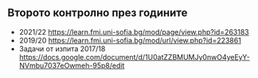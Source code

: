 ## Второто контролно през годините
- 2021/22 https://learn.fmi.uni-sofia.bg/mod/page/view.php?id=263183
- 2019/20 https://learn.fmi.uni-sofia.bg/mod/url/view.php?id=223861
- Задачи от изпита 2017/18 https://docs.google.com/document/d/1U0atZZBMUMJy0nwO4yeEyY-NVmbu7037eOwmeh-95p8/edit
